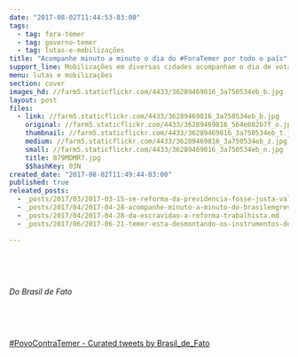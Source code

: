 ```yaml
---
date: "2017-08-02T11:44:53-03:00"
tags:
  - tag: fora-temer
  - tag: governo-temer
  - tag: lutas-e-mobilizações
title: "Acompanhe minuto a minuto o dia do #ForaTemer por todo o país"
support_line: Mobilizações em diversas cidades acompanham o dia de votação na Câmara sobre afastamento de Temer
menu: lutas e mobilizações
section: cover
images_hd: //farm5.staticflickr.com/4433/36289469816_3a750534eb_b.jpg
layout: post
files:
  - link: //farm5.staticflickr.com/4433/36289469816_3a750534eb_b.jpg
    original: //farm5.staticflickr.com/4433/36289469816_564e082b7f_o.jpg
    thumbnail: //farm5.staticflickr.com/4433/36289469816_3a750534eb_t.jpg
    medium: //farm5.staticflickr.com/4433/36289469816_3a750534eb_z.jpg
    small: //farm5.staticflickr.com/4433/36289469816_3a750534eb_n.jpg
    title: 879MDMR7.jpg
    $$hashKey: 03N
created_date: "2017-08-02T11:49:44-03:00"
published: true
releated_posts:
  - _posts/2017/03/2017-03-15-se-reforma-da-previdencia-fosse-justa-valeria-para-politicos-critica-stedile.md
  - _posts/2017/04/2017-04-28-acompanhe-minuto-a-minuto-do-brasilemgreve.md
  - _posts/2017/04/2017-04-28-da-escravidao-a-reforma-trabalhista.md
  - _posts/2017/06/2017-06-21-temer-esta-desmontando-os-instrumentos-de-crescimento-e-bem-estar-social-afirma-economista.md

---
```

<p>&nbsp;</p>

<p>&nbsp;</p>

<p><em>Do Brasil de Fato</em></p>

<p>&nbsp;</p>

<p>&nbsp;</p>

<p><a class="twitter-timeline" data-partner="tweetdeck" href="https://twitter.com/Brasil_de_Fato/timelines/892711382273150978">#PovoContraTemer - Curated tweets by Brasil_de_Fato</a> <script async src="//platform.twitter.com/widgets.js" charset="utf-8"></script></p>

